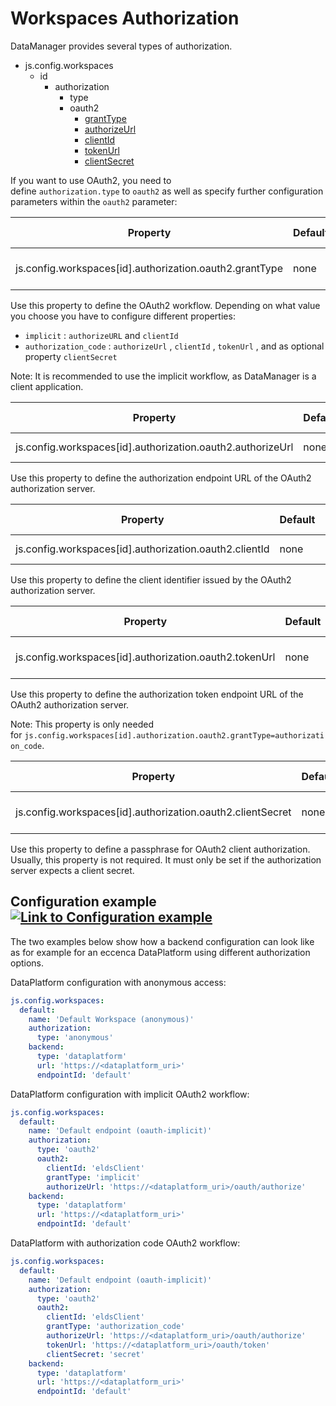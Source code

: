 # Workspaces Authorization

DataManager provides several types of authorization.

-   js.config.workspaces
    -   id
        -   authorization
            -   type
            -   oauth2
                -   [grantType](https://documentation.eccenca.com/latest/deploy-and-configure/configuration/datamanager/workspaces-authorization#id-.WorkspacesAuthorizationv20.06-js.config.workspaces[id].authorization.oauth2.grantType)
                -   [authorizeUrl](https://documentation.eccenca.com/latest/deploy-and-configure/configuration/datamanager/workspaces-authorization#id-.WorkspacesAuthorizationv20.06-js.config.workspaces[id].authorization.oauth2.authorizeUrl)
                -   [clientId](https://documentation.eccenca.com/latest/deploy-and-configure/configuration/datamanager/workspaces-authorization#id-.WorkspacesAuthorizationv20.06-js.config.workspaces[id].authorization.oauth2.clientId)
                -   [tokenUrl](https://documentation.eccenca.com/latest/deploy-and-configure/configuration/datamanager/workspaces-authorization#id-.WorkspacesAuthorizationv20.06-js.config.workspaces[id].authorization.oauth2.tokenUrl)
                -   [clientSecret](https://documentation.eccenca.com/latest/deploy-and-configure/configuration/datamanager/workspaces-authorization#id-.WorkspacesAuthorizationv20.06-js.config.workspaces[id].authorization.oauth2.clientSecret)

If you want to use OAuth2, you need to define `authorization.type` to `oauth2` as well as specify further configuration parameters within the `oauth2` parameter:

| Property | Default | Required | Conflicts with | Valid values |
| -------- | ------- | -------- | -------------- | ------------ |
| js.config.workspaces[id].authorization.oauth2.grantType | none | yes, if authorization.type is `oauth2` | none | `implicit` or `authorization_code` |

Use this property to define the OAuth2 workflow. Depending on what value you choose you have to configure different properties:

-   `implicit` : `authorizeURL` and `clientId`
-   `authorization_code` : `authorizeUrl` , `clientId` , `tokenUrl` , and as optional property `clientSecret`

Note: It is recommended to use the implicit workflow, as DataManager is a client application.

| Property | Default | Required | Conflicts with | Valid values |
| -------- | ------- | -------- | -------------- | ------------ |
| js.config.workspaces[id].authorization.oauth2.authorizeUrl | none | yes, if `authorization.type` is `oauth2` | none | string (URL) |

Use this property to define the authorization endpoint URL of the OAuth2 authorization server.

| Property | Default | Required | Conflicts with | Valid values |
| -------- | ------- | -------- | -------------- | ------------ |
| js.config.workspaces[id].authorization.oauth2.clientId | none | yes, if `authorization.type` is `oauth2` | none | string |

Use this property to define the client identifier issued by the OAuth2 authorization server.

| Property | Default | Required | Conflicts with | Valid values |
| -------- | ------- | -------- | -------------- | ------------ |
| js.config.workspaces[id].authorization.oauth2.tokenUrl | none | yes, if` authorization.oauth2.grantType` is '*authorization_code*' | none | string (URL) |

Use this property to define the authorization token endpoint URL of the OAuth2 authorization server.

Note: This property is only needed for `js.config.workspaces[id].authorization.oauth2.grantType=authorization_code`.

| Property | Default | Required | Conflicts with | Valid values |
| -------- | ------- | -------- | -------------- | ------------ |
| js.config.workspaces[id].authorization.oauth2.clientSecret | none | yes, if `authorization.oauth2.grantType` is '*authorization_code*' | none | string |

Use this property to define a passphrase for OAuth2 client authorization. Usually, this property is not required. It must only be set if the authorization server expects a client secret.

Configuration example[![Link to Configuration example](https://documentation.eccenca.com/_/0A0A79030170B1271BEB591423192709/1599644127360/images/common/link-solid.svg)](https://documentation.eccenca.com/latest/deploy-and-configure/configuration/datamanager/workspaces-authorization#id-.WorkspacesAuthorizationv20.06-Configurationexample)
-------------------------------------------------------------------------------------------------------------------------------------------------------------------------------------------------------------------------------------------------------------------------------------------------------------------------------------------------

The two examples below show how a backend configuration can look like as for example for an eccenca DataPlatform using different authorization options.

DataPlatform configuration with anonymous access:

``` yaml
js.config.workspaces:
  default:
    name: 'Default Workspace (anonymous)'
    authorization:
      type: 'anonymous'
    backend:
      type: 'dataplatform'
      url: 'https://<dataplatform_uri>'
      endpointId: 'default'
```

DataPlatform configuration with implicit OAuth2 workflow:

``` yaml
js.config.workspaces:
  default:
    name: 'Default endpoint (oauth-implicit)'
    authorization:
      type: 'oauth2'
      oauth2:
        clientId: 'eldsClient'
        grantType: 'implicit'
        authorizeUrl: 'https://<dataplatform_uri>/oauth/authorize'
    backend:
      type: 'dataplatform'
      url: 'https://<dataplatform_uri>'
      endpointId: 'default'
```

DataPlatform with authorization code OAuth2 workflow:

``` yaml
js.config.workspaces:
  default:
    name: 'Default endpoint (oauth-implicit)'
    authorization:
      type: 'oauth2'
      oauth2:
        clientId: 'eldsClient'
        grantType: 'authorization_code'
        authorizeUrl: 'https://<dataplatform_uri>/oauth/authorize'
        tokenUrl: 'https://<dataplatform_uri>/oauth/token'
        clientSecret: 'secret'
    backend:
      type: 'dataplatform'
      url: 'https://<dataplatform_uri>'
      endpointId: 'default'
```